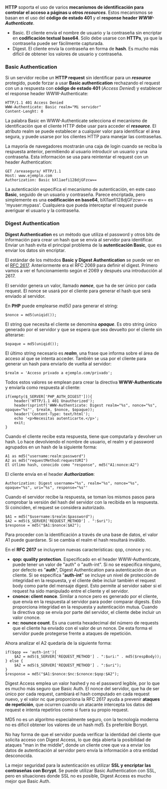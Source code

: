 **HTTP** soporta el uso de varios **mecanismos de identificación para controlar el acceso a páginas u otros _resources_**. Estos mecanismos se basan en el uso del **código de estado 401** y el **response header _WWW-Authenticate_**.

*   Basic. El cliente envía el nombre de usuario y la contraseña sin encriptar en **codificación textual base64**. Sólo debe usarse con **HTTPs**, ya que la contraseña puede ser fácilmente capturada.
*   Digest. El cliente envía la contraseña en forma de **hash**. Es mucho más difícil de obtener los valores de usuario y contraseña.

### Basic Authentication

Si un servidor recibe un **HTTP request** sin identificar para un _**resource**_ protegido, puede forzar a usar **Basic authentication** rechazando el request con un a respuesta con **código de estado 401** (_Access Denied_) y establecer el response header WWW-Authenticate:
```
HTTP/1.1 401 Access Denied
WWW-Authenticate: Basic realm="Mi servidor"
Content-Lenght: 0
```

La palabra Basic en WWW-Authenticate selecciona el mecanismo de identificación que el cliente HTTP debe usar para acceder el _**resource**_. El atributo realm se puede establecer a cualquier valor para identificar el área segura, y puede usarse por los clientes HTTP para manejar las contraseñas.

La mayoría de navegadores mostrarán una caja de login cuando se reciba la respuesta anterior, permitiendo al usuario introducir un usuario y una contraseña. Esta información se usa para reintentar el request con un header Authentication:
```
GET /areasegura/ HTTP/1.1
Host: www.ejemplo.com
Authorization: Basic bXl1aefi128djGFzcw==
```

La autenticación especifica el mecanismo de autenticación, en este caso **Basic**, seguido de un usuario y contraseña. Parece encriptada, pero simplemente es una **codificación en base64**, bXl1aefi128djGFzcw== es 'myuser:mypass'. Cualquiera que pueda interceptar el request puede averiguar el usuario y la contraseña.

### Digest Authentication

**Digest Authentication** es un método que utiliza el password y otros bits de información para crear un hash que se envía al servidor para identificar. Enviar un hash evita el principal problema de la **autenticación Basic**, que es enviar los datos sin encriptar.

El estándar de los métodos **Basic y Digest Authentication** se puede ver en el [RFC 2617](http://tools.ietf.org/html/rfc2617). Anteriormente era el RFC 2069 para definir el digest. Primero vamos a ver el funcionamiento según el 2069 y después una introducción al 2617.

El servidor genera un valor, llamado **_nonce_**, que ha de ser único por cada request. El nonce se usará por el cliente para generar el hash que será enviado al servidor.

En **PHP** puede emplearse _md5()_ para generar el string:

```
$nonce = md5(uniqid());
```

El string que necesita el cliente se denomina **_opaque_**. Es otro string único generado por el servidor y que se espera que sea devuelto por el cliente sin alterarse:

```
$opaque = md5(uniqid());
```

El último string necesario es **_realm_**, una frase que informa sobre el área de acceso al que se intenta acceder. También se usa por el cliente para generar un hash para enviarlo de vuelta al servidor:

```
$realm = 'Acceso privado a ejemplo.com/privado';
```

Todos estos valores se emplean para crear la directiva **WWW-Authenticate** y enviarla como respuesta al cliente:

```
if(empty($_SERVER['PHP_AUTH_DIGEST'])){
    header('HTTP/1.1 401 Unauthorized');
    header(sprintf('WWW-Authenticate: Digest realm="%s", nonce="%s", opaque="%s"', $realm, $nonce, $opaque));
    header('Content-Type: text/html');
    echo '<p>Necesitas autenticarte.</p>';
    exit;
}
```

Cuando el cliente recibe esta respuesta, tiene que computarla y devolver un hash. Lo hace devolviendo el nombre de usuario, el realm y el password agrupados en un hash de la siguiente forma:
```
A1 as md5("username:realm:password")
A2 as md5("requestMethod:requestURI")
El útlimo hash, conocido como "response", md5("A1:nonce:A2")
```

El cliente envía en el header _**Authorization**_:
```
Authorization: Digest username="%s", realm="%s", nonce="%s", opaque="%s", uri="%s", response="%s"'
```

Cuando el servidor recibe la respuesta, se toman los mismos pasos para comprobar la versión del hash del servidor con la recibida en la respuesta. Si coinciden, el request se considera autorizado.

```
$A1 = md5("$username:$realm:$password");
$A2 = md5($_SERVER['REQUEST_METHOD'] . ":$uri");
$response = md5("$A1:$nonce:$A2");
```

Para proceder con la identificación a través de una base de datos, el valor A1 puede guardarse. Si se cambia el realm el hash resultará inválido.

En el **RFC 2617** se incluyeron nuevas características: qop, cnonce y nc.

*   **qop: quality protection**. Especificado en el header WWW-Authenticate, puede tener un valor de "auth" o "auth-int". Si no se especifica ninguno, por defecto es "**auth**", Digest Authentication para autenticación de un cliente. Si se especifica "**auth-int**" se incluye un nivel de protección de integridad en la respuesta, y el cliente debe incluir también el request body como parte del mensaje digest. Esto permite al servidor saber si el request ha sido manipulado entre el cliente y el servidor.
*   **cnonce: client nonce**. Similar a nonce pero es generado por el cliente, que envía en la respuesta al servidor para poder comparar digests. Esto proporciona integridad en la respuesta y autenticación mutua. Cuando la directiva qop se envía por parte del servidor, el cliente debe incluir un valor cnonce.
*   **nc: nounce count**. Es una cuenta hexadecimal del número de requests que el cliente ha enviado con el valor de un nonce. De esta forma el servidor puede protegerse frente a ataques de repetición.

Ahora analizar el A2 quedaría de la siguiente forma:

```
if($qop == 'auth-int'){
    $A2 = md5($_SERVER['REQUEST_METHOD'] . ":$uri:" . md5($respBody));
} else {
    $A2 = md5($_SERVER['REQUEST_METHOD'] . ":$uri");
}
$response = md5("$A1:$nonce:$nc:$cnonce:$qop:$A2");
```

Digest Access emplea un valor hashed y no el password legible, por lo que es mucho más seguro que Basic Auth. El nonce del servidor, que ha de ser único por cada request, cambiará el hash computado en cada request nuevo, y el valor nc que proporciona la RFC 2617 ayuda a prevenir **ataques de repetición**, que ocurren cuando un atacante intercepta los datos del request e intenta repetirlos como si fuera su propio request.

MD5 no es un algoritmo especialmente seguro, con la tecnología moderna no es difícil obtener los valores de un hash md5\. Es preferible Bcrypt.

No hay forma de que el servidor pueda verificar la identidad del cliente que solicita acceso con Digest Access, lo que deja abierta la posibilidad de ataques "man in the middle", donde un cliente cree que va a enviar los datos de autenticación al servidor pero envía la información a otra entidad desconocida.

La mejor seguridad para la autenticación es utilizar **SSL y encriptar las contraseñas con Bcrypt**. Se puede utilizar Basic Authentication con SSL, pero en situaciones donde SSL no es posible, Digest Access es mucho mejor que Basic Auth.